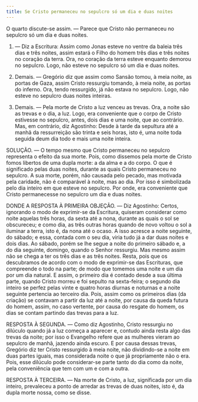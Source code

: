 ```yaml
---
title: Se Cristo permaneceu no sepulcro só um dia e duas noites
---
```


O quarto discute-se assim. — Parece que Cristo não permaneceu no sepulcro só um dia e duas noites.  

1. — Diz a Escritura: Assim como Jonas esteve no ventre da baleia três dias e três noites, assim estará o Filho do homem três dias e três noites no coração da terra. Ora, no coração da terra esteve enquanto demorou no sepulcro. Logo, não esteve no sepulcro só um dia e duas noites.  

2. Demais. — Gregório diz que assim como Sansão tomou, à meia noite, as portas de Gaza, assim Cristo ressurgiu tomando, à meia noite, as portas do inferno. Ora, tendo ressurgido, já não estava no sepulcro. Logo, não esteve no sepulcro duas noites inteiras.  

3. Demais. — Pela morte de Cristo a luz venceu as trevas. Ora, a noite são as trevas e o dia, a luz. Logo, era conveniente que o corpo de Cristo estivesse no sepulcro, antes, dois dias e uma noite, que ao contrário. Mas, em contrário, diz Agostinho: Desde à tarde da sepultura até a manhã da ressurreição são trinta e seis horas, isto é, uma noite toda seguida deum dia todo e mais uma noite inteira.  

SOLUÇÃO. — O tempo mesmo que Cristo permaneceu no sepulcro representa o efeito da sua morte. Pois, como dissemos pela morte de Cristo fomos libertos de uma dupla morte: a da alma e a do corpo. O que é significado pelas duas noites, durante as quais Cristo permaneceu no sepulcro. A sua morte, porém, não causada pelo pecado, mas motivada pela caridade, não é comparável à noite, mas ao dia. Por isso é simbolizada pelo dia inteiro em que esteve no sepulcro. Por onde, era conveniente que Cristo permanecesse no sepulcro um dia e duas noites.  

DONDE A RESPOSTA À PRIMEIRA OBJEÇÃO. — Diz Agostinho: Certos, ignorando o modo de exprimir-se da Escritura, quiseram considerar como noite aquelas três horas, da sexta até a nona, durante as quais o sol se obscureceu; e como dia, as três outras horas quando de novo voltou o sol a iluminar a terra, isto é, da nona até o ocaso. A isso acresce a noite seguinte, do sábado; e essa, contada com o seu dia, viria tudo já a dar duas noites e dois dias. Ao sábado, porém se lhe segue a noite do primeiro sábado e, a do dia seguinte, domingo, quando o Senhor ressurgiu. Mas mesmo assim não se chega a ter os três dias e as três noites. Resta, pois que os descubramos de acordo com o modo de exprimir-se das Escrituras, que compreende o todo na parte; de modo que tomemos uma noite e um dia por um dia natural. E assim, o primeiro dia é contado desde a sua última parte, quando Cristo morreu e foi sepulto na sexta-feira; o segundo dia inteiro se perfez pelas vinte e quatro horas diurnas e noturnas e a noite seguinte pertencia ao terceiro dia. Pois, assim como os primeiros dias (da criação) se contavam a partir da luz até a noite, por causa da queda futura do homem, assim, no caso vertente, por causa do resgate do homem, os dias se contam partindo das trevas para a luz.  

RESPOSTA À SEGUNDA. — Como diz Agostinho, Cristo ressurgiu no dilúculo quando já a luz começa a aparecer e, contudo ainda resta algo das trevas da noite; por isso o Evangelho refere que as mulheres vieram ao sepulcro de manhã, jazendo ainda escuro. E por causa dessas trevas, Gregório diz ter Cristo ressurgido à meia noite, não dividindo-se a noite em duas partes iguais, mas considerada noite o que já propriamente não o era. Pois, esse dilúculo pode considerar-se parte tanto do dia como da noite, pela conveniência que tem com um e com a outra.  

RESPOSTA À TERCEIRA. — Na morte de Cristo, a luz, significada por um dia inteiro, prevaleceu a ponto de arredar as trevas de duas noites, isto é, da dupla morte nossa, como se disse.